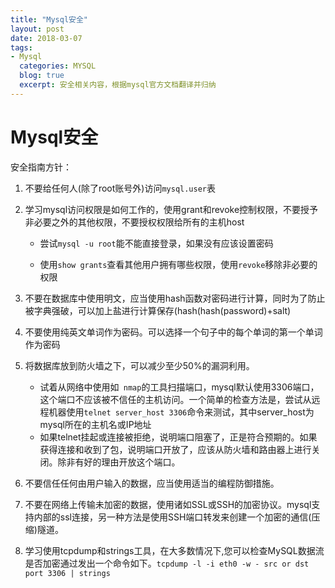 ```yaml
---
title: "Mysql安全"
layout: post
date: 2018-03-07
tags:
- Mysql
  categories: MYSQL
  blog: true
  excerpt: 安全相关内容，根据mysql官方文档翻译并归纳
---
```


# Mysql安全

安全指南方针：

1. 不要给任何人(除了root账号外)访问`mysql.user`表
2. 学习mysql访问权限是如何工作的，使用grant和revoke控制权限，不要授予非必要之外的其他权限，不要授权权限给所有的主机host

   - 尝试`mysql -u root`能不能直接登录，如果没有应该设置密码

   - 使用`show grants`查看其他用户拥有哪些权限，使用`revoke`移除非必要的权限
3. 不要在数据库中使用明文，应当使用hash函数对密码进行计算，同时为了防止被字典强破，可以加上盐进行计算保存(hash(hash(password)+salt)
4. 不要使用纯英文单词作为密码。可以选择一个句子中的每个单词的第一个单词作为密码
5. 将数据库放到防火墙之下，可以减少至少50%的漏洞利用。
   - 试着从网络中使用如`	nmap`的工具扫描端口，mysql默认使用3306端口，这个端口不应该被不信任的主机访问。一个简单的检查方法是，尝试从远程机器使用`telnet server_host 3306`命令来测试，其中server_host为mysql所在的主机名或IP地址
   - 如果telnet挂起或连接被拒绝，说明端口阻塞了，正是符合预期的。如果获得连接和收到了包，说明端口开放了，应该从防火墙和路由器上进行关闭。除非有好的理由开放这个端口。
6. 不要信任任何由用户输入的数据，应当使用适当的编程防御措施。
7. 不要在网络上传输未加密的数据，使用诸如SSL或SSH的加密协议。mysql支持内部的ssl连接，另一种方法是使用SSH端口转发来创建一个加密的通信(压缩)隧道。
8. 学习使用tcpdump和strings工具，在大多数情况下,您可以检查MySQL数据流是否加密通过发出一个命令如下。`tcpdump -l -i eth0 -w - src or dst port 3306 | strings`